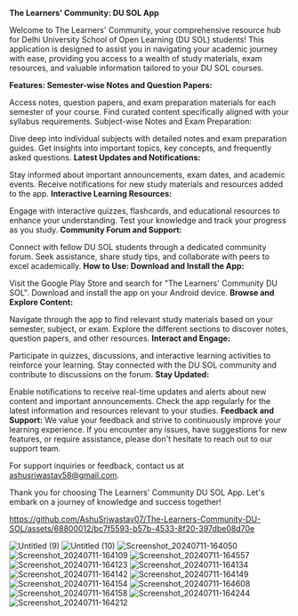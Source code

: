 **The Learners' Community: DU SOL App**

Welcome to The Learners' Community, your comprehensive resource hub for Delhi University School of Open Learning (DU SOL) students! This application is designed to assist you in navigating your academic journey with ease, providing you access to a wealth of study materials, exam resources, and valuable information tailored to your DU SOL courses.

**Features:
Semester-wise Notes and Question Papers:**

Access notes, question papers, and exam preparation materials for each semester of your course.
Find curated content specifically aligned with your syllabus requirements.
Subject-wise Notes and Exam Preparation:

Dive deep into individual subjects with detailed notes and exam preparation guides.
Get insights into important topics, key concepts, and frequently asked questions.
**Latest Updates and Notifications:**

Stay informed about important announcements, exam dates, and academic events.
Receive notifications for new study materials and resources added to the app.
**Interactive Learning Resources:**

Engage with interactive quizzes, flashcards, and educational resources to enhance your understanding.
Test your knowledge and track your progress as you study.
**Community Forum and Support:**

Connect with fellow DU SOL students through a dedicated community forum.
Seek assistance, share study tips, and collaborate with peers to excel academically.
**How to Use:
Download and Install the App:**

Visit the Google Play Store and search for "The Learners' Community DU SOL".
Download and install the app on your Android device.
**Browse and Explore Content:**

Navigate through the app to find relevant study materials based on your semester, subject, or exam.
Explore the different sections to discover notes, question papers, and other resources.
**Interact and Engage:**

Participate in quizzes, discussions, and interactive learning activities to reinforce your learning.
Stay connected with the DU SOL community and contribute to discussions on the forum.
**Stay Updated:**

Enable notifications to receive real-time updates and alerts about new content and important announcements.
Check the app regularly for the latest information and resources relevant to your studies.
**Feedback and Support:**
We value your feedback and strive to continuously improve your learning experience. If you encounter any issues, have suggestions for new features, or require assistance, please don't hesitate to reach out to our support team.

For support inquiries or feedback, contact us at ashusriwastav58@gmail.com.

Thank you for choosing The Learners' Community DU SOL App. Let's embark on a journey of knowledge and success together!



https://github.com/AshuSriwastav07/The-Learners-Community-DU-SOL/assets/68800012/bc7f5593-b57b-4533-8f20-397dbe08d70e

![Untitled (9)](https://github.com/AshuSriwastav07/The-Learners-Community-DU-SOL/assets/68800012/750997cb-2e72-4a69-93f1-97bfd8127bb4)
![Untitled (10)](https://github.com/AshuSriwastav07/The-Learners-Community-DU-SOL/assets/68800012/a16e901d-5a4a-4b5b-8001-9efd0ebfc6a6)
![Screenshot_20240711-164050](https://github.com/AshuSriwastav07/The-Learners-Community-DU-SOL/assets/68800012/f1c40f14-5b7f-4220-8563-0cffb260d9b6)
![Screenshot_20240711-164109](https://github.com/AshuSriwastav07/The-Learners-Community-DU-SOL/assets/68800012/d5c27f96-b778-406b-9578-5d44d6e56ba4)
![Screenshot_20240711-164557](https://github.com/AshuSriwastav07/The-Learners-Community-DU-SOL/assets/68800012/e91bf639-2d9d-4392-8e14-c0e812c504b3)
![Screenshot_20240711-164123](https://github.com/AshuSriwastav07/The-Learners-Community-DU-SOL/assets/68800012/ac028f8a-621b-48e2-9506-b929be8eb04f)
![Screenshot_20240711-164134](https://github.com/AshuSriwastav07/The-Learners-Community-DU-SOL/assets/68800012/c1e6be1b-a2c3-455a-899f-d97a421a3568)
![Screenshot_20240711-164142](https://github.com/AshuSriwastav07/The-Learners-Community-DU-SOL/assets/68800012/02be705e-a3cf-42ba-806d-ec8ba259756d)
![Screenshot_20240711-164149](https://github.com/AshuSriwastav07/The-Learners-Community-DU-SOL/assets/68800012/21f030b4-be74-424d-9ea3-da2cadba9462)
![Screenshot_20240711-164154](https://github.com/AshuSriwastav07/The-Learners-Community-DU-SOL/assets/68800012/411f7259-327d-472f-979c-e88311bfd273)
![Screenshot_20240711-164608](https://github.com/AshuSriwastav07/The-Learners-Community-DU-SOL/assets/68800012/e9d6c022-29d1-4ea7-be4e-16561debedc0)
![Screenshot_20240711-164158](https://github.com/AshuSriwastav07/The-Learners-Community-DU-SOL/assets/68800012/2b8ab5af-006c-494c-b503-335a6a101a58)
![Screenshot_20240711-164244](https://github.com/AshuSriwastav07/The-Learners-Community-DU-SOL/assets/68800012/97fd9a0f-648a-4507-8b43-82818fd70dda)
![Screenshot_20240711-164212](https://github.com/AshuSriwastav07/The-Learners-Community-DU-SOL/assets/68800012/05a1c0f5-b29b-4b97-96e8-aa61879a9c4b)



